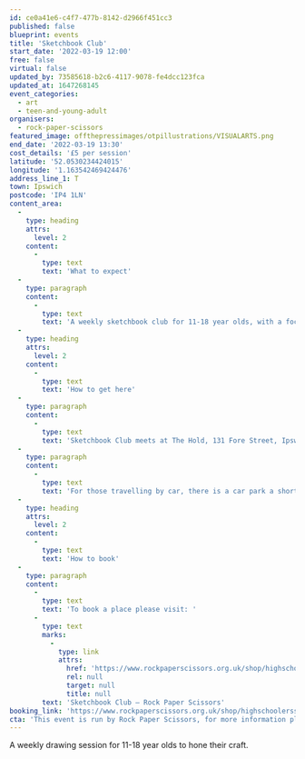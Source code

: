```yaml
---
id: ce0a41e6-c4f7-477b-8142-d2966f451cc3
published: false
blueprint: events
title: 'Sketchbook Club'
start_date: '2022-03-19 12:00'
free: false
virtual: false
updated_by: 73585618-b2c6-4117-9078-fe4dcc123fca
updated_at: 1647268145
event_categories:
  - art
  - teen-and-young-adult
organisers:
  - rock-paper-scissors
featured_image: offthepressimages/otpillustrations/VISUALARTS.png
end_date: '2022-03-19 13:30'
cost_details: '£5 per session'
latitude: '52.0530234424015'
longitude: '1.163542469424476'
address_line_1: T
town: Ipswich
postcode: 'IP4 1LN'
content_area:
  -
    type: heading
    attrs:
      level: 2
    content:
      -
        type: text
        text: 'What to expect'
  -
    type: paragraph
    content:
      -
        type: text
        text: 'A weekly sketchbook club for 11-18 year olds, with a focus on illustration, collage, typography and other 2D techniques. We will have different local artists showing how they use sketchbooks in their art practice, teaching and inspiring new techniques. We will aim to have a termly exhibit of the work.'
  -
    type: heading
    attrs:
      level: 2
    content:
      -
        type: text
        text: 'How to get here'
  -
    type: paragraph
    content:
      -
        type: text
        text: 'Sketchbook Club meets at The Hold, 131 Fore Street, Ipswich.'
  -
    type: paragraph
    content:
      -
        type: text
        text: 'For those travelling by car, there is a car park a short walk from the venue next to the student halls.'
  -
    type: heading
    attrs:
      level: 2
    content:
      -
        type: text
        text: 'How to book'
  -
    type: paragraph
    content:
      -
        type: text
        text: 'To book a place please visit: '
      -
        type: text
        marks:
          -
            type: link
            attrs:
              href: 'https://www.rockpaperscissors.org.uk/shop/highschoolerssketchbookclub'
              rel: null
              target: null
              title: null
        text: 'Sketchbook Club — Rock Paper Scissors'
booking_link: 'https://www.rockpaperscissors.org.uk/shop/highschoolerssketchbookclub'
cta: 'This event is run by Rock Paper Scissors, for more information please visit: [https://www.rockpaperscissors.org.uk/](https://www.rockpaperscissors.org.uk/)'
---
```

A weekly drawing session for 11-18 year olds to hone their craft.